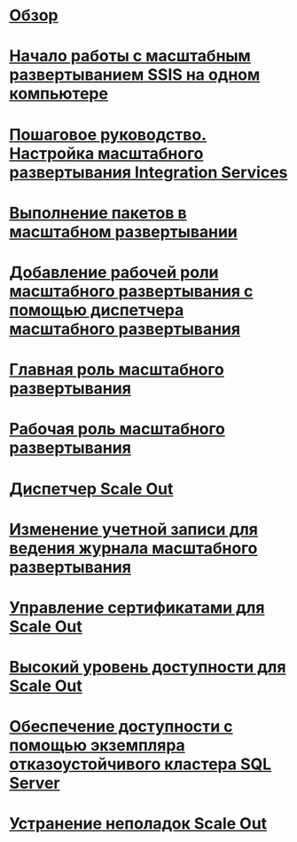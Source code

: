 # [Обзор](integration-services-ssis-scale-out.md)
# [Начало работы с масштабным развертыванием SSIS на одном компьютере](get-started-with-ssis-scale-out-onebox.md)
# [Пошаговое руководство. Настройка масштабного развертывания Integration Services](walkthrough-set-up-integration-services-scale-out.md)
# [Выполнение пакетов в масштабном развертывании](run-packages-in-integration-services-ssis-scale-out.md)
# [Добавление рабочей роли масштабного развертывания с помощью диспетчера масштабного развертывания](add-scale-out-worker.md)
# [Главная роль масштабного развертывания](integration-services-ssis-scale-out-master.md)
# [Рабочая роль масштабного развертывания](integration-services-ssis-scale-out-worker.md)
# [Диспетчер Scale Out](integration-services-ssis-scale-out-manager.md)
# [Изменение учетной записи для ведения журнала масштабного развертывания](change-logdb-account.md)
# [Управление сертификатами для Scale Out](deal-with-certificates-in-ssis-scale-out.md)
# [Высокий уровень доступности для Scale Out](scale-out-support-for-high-availability.md)
# [Обеспечение доступности с помощью экземпляра отказоустойчивого кластера SQL Server](scale-out-failover-cluster-instance.md)
# [Устранение неполадок Scale Out](troubleshooting-scale-out.md)